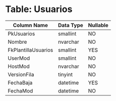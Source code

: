 # Table: Usuarios

| Column Name | Data Type | Nullable |
|-------------|-----------|----------|
| PkUsuarios | smallint | NO |
| Nombre | nvarchar | NO |
| FkPlantillaUsuarios | smallint | YES |
| UserMod | smallint | NO |
| HostMod | nvarchar | NO |
| VersionFila | tinyint | NO |
| FechaBaja | datetime | YES |
| FechaMod | datetime | NO |
